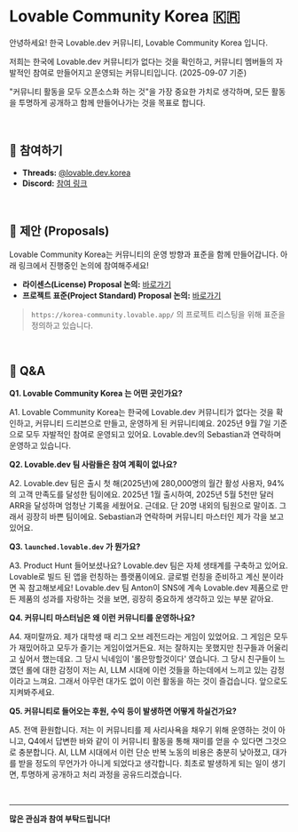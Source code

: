 # Lovable Community Korea 🇰🇷

안녕하세요! 한국 Lovable.dev 커뮤니티, Lovable Community Korea 입니다.

저희는 한국에 Lovable.dev 커뮤니티가 없다는 것을 확인하고, 커뮤니티 멤버들의 자발적인 참여로 만들어지고 운영되는 커뮤니티입니다. (2025-09-07 기준)

"커뮤니티 활동을 모두 오픈소스화 하는 것"을 가장 중요한 가치로 생각하며, 모든 활동을 투명하게 공개하고 함께 만들어나가는 것을 목표로 합니다.

<br/>

## 🔗 참여하기

- **Threads:** [@lovable.dev.korea](https://threads.com/@lovable.dev.korea)
- **Discord:** [참여 링크](https://discord.gg/AmVzYcyg3h)

<br/>

## 📝 제안 (Proposals)

Lovable Community Korea는 커뮤니티의 운영 방향과 표준을 함께 만들어갑니다. 아래 링크에서 진행중인 논의에 참여해주세요!

- **라이센스(License) Proposal 논의:** [바로가기](https://github.com/LovableCommuntiyKorea/community/discussions/1)
- **프로젝트 표준(Project Standard) Proposal 논의:** [바로가기](https://github.com/LovableCommuntiyKorea/community/discussions/2)

> `https://korea-community.lovable.app/` 의 프로젝트 리스팅을 위해 표준을 정의하고 있습니다.

<br/>

## 💬 Q&A

**Q1. Lovable Community Korea 는 어떤 곳인가요?**

A1. Lovable Community Korea는 한국에 Lovable.dev 커뮤니티가 없다는 것을 확인하고, 커뮤니티 드리븐으로 만들고, 운영하게 된 커뮤니티예요. 2025년 9월 7일 기준으로 모두 자발적인 참여로 운영되고 있어요. Lovable.dev의 Sebastian과 연락하며 운영하고 있습니다.

**Q2. Lovable.dev 팀 사람들은 참여 계획이 없나요?**

A2. Lovable.dev 팀은 출시 첫 해(2025년)에 280,000명의 월간 활성 사용자, 94%의 고객 만족도를 달성한 팀이에요. 2025년 1월 출시하여, 2025년 5월 5천만 달러 ARR을 달성하며 엄청난 기록을 세웠어요. 근데요. 단 20명 내외의 팀원으로 말이죠. 그래서 굉장히 바쁜 팀이에요. Sebastian과 연락하며 커뮤니티 마스터인 제가 각을 보고 있어요.

**Q3. `launched.lovable.dev` 가 뭔가요?**

A3. Product Hunt 들어보셨나요? Lovable.dev 팀은 자체 생태계를 구축하고 있어요. Lovable로 빌드 된 앱을 런칭하는 플랫폼이에요. 글로벌 런칭을 준비하고 계신 분이라면 꼭 참고해보세요! Lovable.dev 팀 Anton이 SNS에 계속 Lovable.dev 제품으로 만든 제품의 성과를 자랑하는 것을 보면, 굉장히 중요하게 생각하고 있는 부분 같아요.

**Q4. 커뮤니티 마스터님은 왜 이런 커뮤니티를 운영하나요?**

A4. 재미랄까요. 제가 대학생 때 리그 오브 레전드라는 게임이 있었어요. 그 게임은 모두가 재밌어하고 모두가 즐기는 게임이었거든요. 저는 잘하지는 못했지만 친구들과 어울리고 싶어서 했는데요. 그 당시 닉네임이 '롤은망할것이다' 였습니다. 그 당시 친구들이 느꼈던 롤에 대한 감정이 저는 AI, LLM 시대에 이런 것들을 하는데에서 느끼고 있는 감정이라고 느껴요. 그래서 아무런 대가도 없이 이런 활동을 하는 것이 즐겁습니다. 앞으로도 지켜봐주세요.

**Q5. 커뮤니티로 들어오는 후원, 수익 등이 발생하면 어떻게 하실건가요?**

A5. 전액 환원합니다. 저는 이 커뮤니티를 제 사리사욕을 채우기 위해 운영하는 것이 아니고, Q4에서 답변한 바와 같이 이 커뮤니티 활동을 통해 재미를 얻을 수 있다면 그것으로 충분합니다. AI, LLM 시대에서 이런 단순 반복 노동의 비용은 충분히 낮아졌고, 대가를 받을 정도의 무언가가 아니게 되었다고 생각합니다. 최초로 발생하게 되는 일이 생기면, 투명하게 공개하고 처리 과정을 공유드리겠습니다.

<br/>

---

**많은 관심과 참여 부탁드립니다!**
